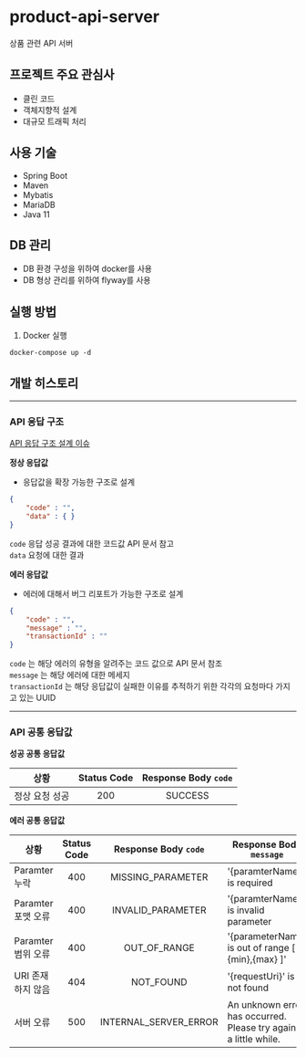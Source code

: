 # product-api-server
상품 관련 API 서버


## 프로젝트 주요 관심사

- 클린 코드
- 객체지향적 설계
- 대규모 트래픽 처리



## 사용 기술

- Spring Boot
- Maven
- Mybatis
- MariaDB
- Java 11

## DB 관리
- DB 환경 구성을 위하여 docker를 사용
- DB 형상 관리를 위하여 flyway를 사용


## 실행 방법
1. Docker 실행 
```shell
docker-compose up -d
```



## 개발 히스토리

---
### API 응답 구조
[API 응답 구조 설계 이슈](https://github.com/suhani93/product-api/issues/1)

**정상 응답값**
- 응답값을 확장 가능한 구조로 설계
```json
{
	"code" : "",
	"data" : { }
}
```
`code` 응답 성공 결과에 대한 코드값 API 문서 참고  
`data` 요청에 대한 결과

**에러 응답값**
- 에러에 대해서 버그 리포트가 가능한 구조로 설계
```json
{
	"code" : "",
	"message" : "",
	"transactionId" : ""
}
```
`code` 는 해당 에러의 유형을 알려주는 코드 값으로 API 문서 참조  
`message` 는 해당 에러에 대한 메세지  
`transactionId` 는 해당 응답값이 실패한 이유를 추적하기 위한 각각의 요청마다 가지고 있는 UUID  

---

### API 공통 응답값

**성공 공통 응답값**

|상황|Status Code|Response Body `code`|
|---|:---:|:---:|
|정상 요청 성공|200|SUCCESS|

**에러 공통 응답값**

|상황|Status Code|Response Body `code`|Response Body `message`|
|---|:---:|:---:|---|
|Paramter 누락|400|MISSING_PARAMETER|'{paramterName}' is required |
|Paramter 포맷 오류|400|INVALID_PARAMETER|'{paramterName}' is invalid parameter|
|Paramter 범위 오류|400|OUT_OF_RANGE|'{parameterName} is out of range \[ {min},{max} \]'|
|URI 존재하지 않음 |404|NOT_FOUND|'{requestUri}' is not found|
|서버 오류|500|INTERNAL_SERVER_ERROR|An unknown error has occurred. Please try again in a little while.|
